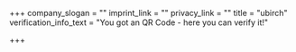 +++
company_slogan = ""
imprint_link = ""
privacy_link = ""
title = "ubirch"
verification_info_text = "You got an QR Code - here you can verify it!"

+++
